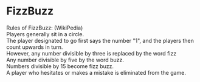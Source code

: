 # FizzBuzz
Rules of FizzBuzz: (WikiPedia)  
Players generally sit in a circle.  
The player designated to go first says the number "1", and the players then count upwards in turn.  
However, any number divisible by three is replaced by the word fizz  
Any number divisible by five by the word buzz.  
Numbers divisible by 15 become fizz buzz.  
A player who hesitates or makes a mistake is eliminated from the game.  
